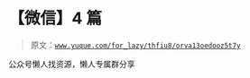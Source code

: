 # 【微信】4 篇

> 原文：[`www.yuque.com/for_lazy/thfiu8/orva13oedooz5t7y`](https://www.yuque.com/for_lazy/thfiu8/orva13oedooz5t7y)

公众号懒人找资源，懒人专属群分享